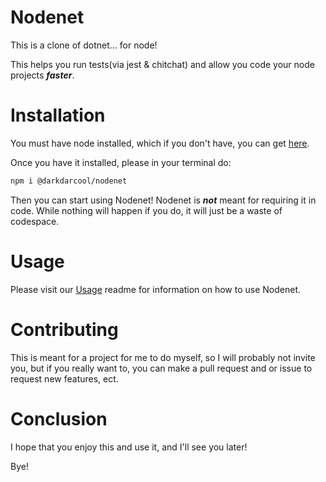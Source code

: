 # Nodenet

This is a clone of dotnet... for node!

This helps you run tests(via jest & chitchat) and allow you code your node projects ***faster***.

# Installation

You must have node installed, which if you don't have, you can get [here](https:///nodejs.org).

Once you have it installed, please in your terminal do:

``` bash
npm i @darkdarcool/nodenet
```
Then you can start using Nodenet! Nodenet is ***not*** meant for requiring it in code. While nothing will happen if you do, it will just be a waste of codespace.

# Usage

Please visit our [Usage](https://github.com/darkdarcool/Nodenet/blob/master/docs/Usage.md) readme for information on how to use Nodenet. 

# Contributing

This is meant for a project for me to do myself, so I will probably not invite you, but if you really want to, you can make a pull request and or issue to request new features, ect.

# Conclusion

I hope that you enjoy this and use it, and I'll see you later! 

Bye!